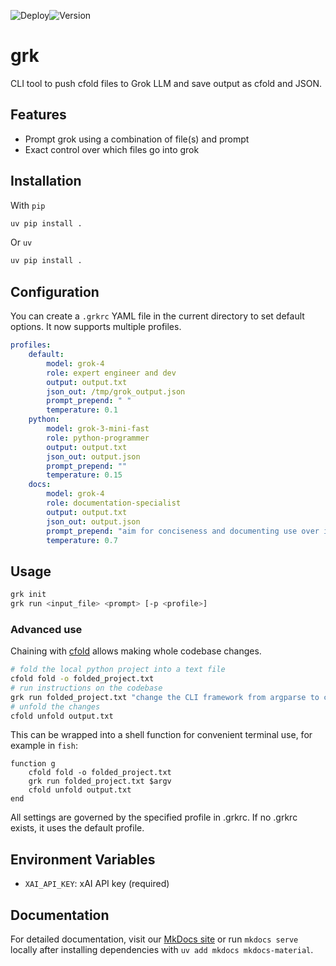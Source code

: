 ![Deploy](https://github.com/wr1/grk/actions/workflows/tests.yml/badge.svg)![Version](https://img.shields.io/github/v/release/wr1/grk)
# grk

CLI tool to push cfold files to Grok LLM and save output as cfold and JSON.

## Features

- Prompt grok using a combination of file(s) and prompt
- Exact control over which files go into grok


## Installation
With `pip`
```bash
uv pip install . 
```
Or `uv`


```bash
uv pip install . 
```


## Configuration

You can create a `.grkrc` YAML file in the current directory to set default options. It now supports multiple profiles.

```yaml
profiles:
    default:
        model: grok-4
        role: expert engineer and dev
        output: output.txt
        json_out: /tmp/grok_output.json
        prompt_prepend: " "
        temperature: 0.1  
    python:
        model: grok-3-mini-fast
        role: python-programmer
        output: output.txt
        json_out: output.json
        prompt_prepend: ""
        temperature: 0.15
    docs:
        model: grok-4
        role: documentation-specialist
        output: output.txt
        json_out: output.json
        prompt_prepend: "aim for conciseness and documenting use over implementation, "
        temperature: 0.7  
```

## Usage

```bash
grk init
grk run <input_file> <prompt> [-p <profile>]
```


### Advanced use
Chaining with [cfold](https://github.com/wr1/cfold) allows making whole codebase changes. 
 ```bash
 # fold the local python project into a text file
 cfold fold -o folded_project.txt
 # run instructions on the codebase
 grk run folded_project.txt "change the CLI framework from argparse to click"  
 # unfold the changes
 cfold unfold output.txt
 ```
This can be wrapped into a shell function for convenient terminal use, for example in `fish`: 
```shell
function g 
    cfold fold -o folded_project.txt
    grk run folded_project.txt $argv    
    cfold unfold output.txt
end
```


All settings are governed by the specified profile in .grkrc. If no .grkrc exists, it uses the default profile.

## Environment Variables

- `XAI_API_KEY`: xAI API key (required)

## Documentation

For detailed documentation, visit our [MkDocs site](./docs/index.md) or run `mkdocs serve` locally after installing dependencies with `uv add mkdocs mkdocs-material`.
